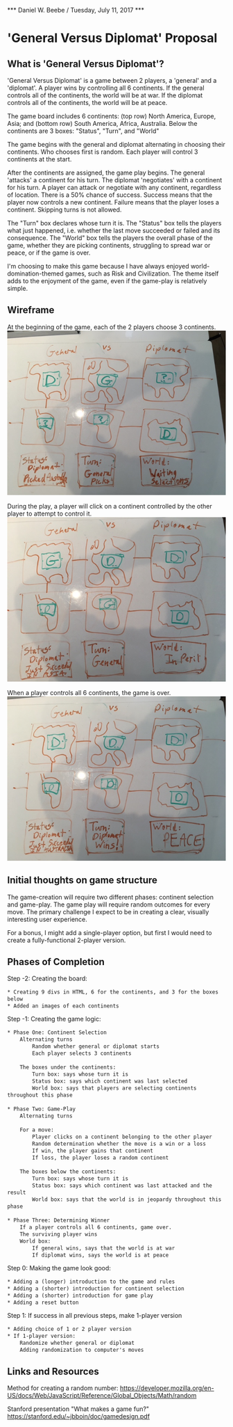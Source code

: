 *** Daniel W. Beebe / Tuesday, July 11, 2017 ***

# 'General Versus Diplomat' Proposal

## What is 'General Versus Diplomat'?

'General Versus Diplomat' is a game between 2 players, a 'general' and a 'diplomat'. A player wins by controlling all 6 continents. If the general controls all of the continents, the world will be at war. If the diplomat controls all of the continents, the world will be at peace.

The game board includes 6 continents: (top row) North America, Europe, Asia; and (bottom row)  South America, Africa, Australia. Below the continents are 3 boxes: "Status", "Turn", and "World"

The game begins with the general and diplomat alternating in choosing their continents. Who chooses first is random. Each player will control 3 continents at the start.

After the continents are assigned, the game play begins. The general 'attacks' a continent for his turn. The diplomat 'negotiates' with a continent for his turn. A player can attack or negotiate with any continent, regardless of location. There is a 50% chance of success. Success means that the player now controls a new continent. Failure means that the player loses a continent. Skipping turns is not allowed. 

The "Turn" box declares whose turn it is. The "Status" box tells the players what just happened, i.e. whether the last move succeeded or failed and its consequence. The "World" box tells the players the overall phase of the game, whether they are picking continents, struggling to spread war or peace, or if the game is over.

I'm choosing to make this game because I have always enjoyed world-domination-themed games, such as Risk and Civilization. The theme itself adds to the enjoyment of the game, even if the game-play is relatively simple.

## Wireframe

At the beginning of the game, each of the 2 players choose 3 continents.
<img src="images/continent-selection-photo.JPG">

During the play, a player will click on a continent controlled by the other player to attempt to control it.
<img src="images/game-play-photo.JPG">

When a player controls all 6 continents, the game is over.
<img src="images/game-over-photo.JPG">

## Initial thoughts on game structure

The game-creation will require two different phases: continent selection and game-play. The game play will require random outcomes for every move. The primary challenge I expect to be in creating a clear, visually interesting user experience.

For a bonus, I might add a single-player option, but first I would need to create a fully-functional 2-player version.

## Phases of Completion

Step -2: Creating the board:
    
    * Creating 9 divs in HTML, 6 for the continents, and 3 for the boxes below
    * Added an images of each continents

Step -1: Creating the game logic:
    
    * Phase One: Continent Selection
        Alternating turns
            Random whether general or diplomat starts
            Each player selects 3 continents
    
        The boxes under the continents:
            Turn box: says whose turn it is
            Status box: says which continent was last selected
            World box: says that players are selecting continents throughout this phase
     
    * Phase Two: Game-Play
        Alternating turns

        For a move: 
            Player clicks on a continent belonging to the other player
            Random determination whether the move is a win or a loss
            If win, the player gains that continent
            If loss, the player loses a random continent

        The boxes below the continents:
            Turn box: says whose turn it is
            Status box: says which continent was last attacked and the result
            World box: says that the world is in jeopardy throughout this phase

    * Phase Three: Determining Winner
        If a player controls all 6 continents, game over. 
        The surviving player wins
        World box: 
            If general wins, says that the world is at war
            If diplomat wins, says the world is at peace

Step 0: Making the game look good:

    * Adding a (longer) introduction to the game and rules
    * Adding a (shorter) introduction for continent selection
    * Adding a (shorter) introduction for game play
    * Adding a reset button

Step 1: If success in all previous steps, make 1-player version

    * Adding choice of 1 or 2 player version
    * If 1-player version:    
        Randomize whether general or diplomat
        Adding randomization to computer's moves

## Links and Resources

Method for creating a random number: 
https://developer.mozilla.org/en-US/docs/Web/JavaScript/Reference/Global_Objects/Math/random

Stanford presentation "What makes a game fun?" 
https://stanford.edu/~jbboin/doc/gamedesign.pdf


